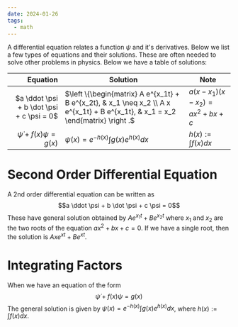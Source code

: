 ```yaml
---
date: 2024-01-26
tags:
  - math
---
```

A differential equation relates a function $\psi$ and it's derivatives. Below we list a few types of equations and their solutions. These are often needed to solve other problems in physics. Below we have a table of solutions:

| Equation | Solution | Note |
| ---: | ---- | ---- |
| $a \ddot \psi + b \dot \psi + c \psi = 0$ | $\left \{\begin{matrix} A e^{x_1t} + B e^{x_2t}, & x_1 \neq x_2 \\ A x e^{x_1t} + B e^{x_1t}, & x_1 = x_2 \end{matrix} \right .$ | $a(x-x_1)(x-x_2)=ax^2+bx+c$ |
| $\dot \psi + f(x) \psi = g(x)$ | $\psi(x) = e^{-h(x)}\int g(x) e^{h(x)} dx$ | $h(x) := \int f(x) dx$ |

# Second Order Differential Equation
A 2nd order differential equation can be written as $$a \ddot \psi + b \dot \psi + c \psi = 0$$
These have general solution obtained by $A e^{x_1t} + B e^{x_2t}$ where $x_1$ and $x_2$ are the two roots of the equation $ax^2 + bx + c = 0$. If we have a single root, then the solution is $Axe^{xt} + Be^{xt}$. 

# Integrating Factors
When we have an equation of the form
$$\dot \psi + f(x) \psi = g(x)$$
The general solution is given by $\psi(x) = e^{-h(x)}\int g(x) e^{h(x)} dx$, where $h(x) := \int f(x) dx$.